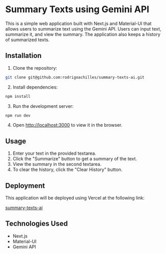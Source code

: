 # Summary Texts using Gemini API

This is a simple web application built with Next.js and Material-UI that allows users to summarize text using the Gemini API. Users can input text, summarize it, and view the summary. The application also keeps a history of summarized texts.

## Installation

1. Clone the repository:

```bash
git clone git@github.com:rodrigoachilles/summary-texts-ai.git
```

2. Install dependencies:

```bash
npm install
```

3. Run the development server:

```bash
npm run dev
```

4. Open [http://localhost:3000](http://localhost:3000) to view it in the browser.

## Usage

1. Enter your text in the provided textarea.
2. Click the "Summarize" button to get a summary of the text.
3. View the summary in the second textarea.
4. To clear the history, click the "Clear History" button.

## Deployment

This application will be deployed using Vercel at the following link:

[summary-texts-ai](...)

## Technologies Used

- Next.js
- Material-UI
- Gemini API
